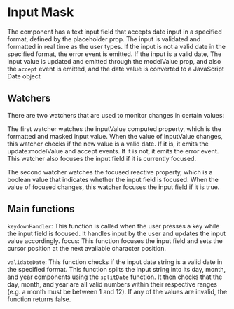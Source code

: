 # Input Mask

The component has a text input field that accepts date input in a specified format, defined by the placeholder prop. The input is validated and formatted in real time as the user types. If the input is not a valid date in the specified format, the error event is emitted. If the input is a valid date, The input value is updated and emitted through the modelValue prop, and also the `accept` event is emitted, and the date value is converted to a JavaScript Date object

## Watchers

There are two watchers that are used to monitor changes in certain values:

The first watcher watches the inputValue computed property, which is the formatted and masked input value. When the value of inputValue changes, this watcher checks if the new value is a valid date. If it is, it emits the update:modelValue and accept events. If it is not, it emits the error event. This watcher also focuses the input field if it is currently focused.

The second watcher watches the focused reactive property, which is a boolean value that indicates whether the input field is focused. When the value of focused changes, this watcher focuses the input field if it is true.

## Main functions

`keydownHandler`: This function is called when the user presses a key while the input field is focused. It handles input by the user and updates the input value accordingly.
focus: This function focuses the input field and sets the cursor position at the next available character position.

`validateDate`: This function checks if the input date string is a valid date in the specified format. This function splits the input string into its day, month, and year components using the `splitDate` function. It then checks that the day, month, and year are all valid numbers within their respective ranges (e.g. a month must be between 1 and 12). If any of the values are invalid, the function returns false.
